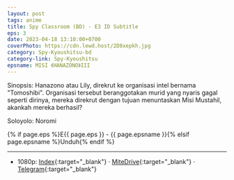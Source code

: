 ```yaml
---
layout: post
tags: anime
title: Spy Classroom (BD) - E3 ID Subtitle
eps: 3
date: 2023-04-18 13:10:00+0700
coverPhoto: https://cdn.lewd.host/2D8xepkh.jpg
category: Spy-Kyoushitsu-bd
category-link: Spy-Kyoushitsu
epsname: MISI 《HANAZONO》III
---
```


Sinopsis: Hanazono atau Lily, direkrut ke organisasi intel bernama "Tomoshibi". Organisasi tersebut beranggotakan murid yang nyaris gagal seperti dirinya, mereka direkrut dengan tujuan menuntaskan Misi Mustahil, akankah mereka berhasil?

Soloyolo: Noromi

{% if page.eps %}E{{ page.eps }} - {{ page.epsname }}{% elsif page.epsname %}Unduh{% endif %}

---
- 1080p: [Index](https://bit.ly/3mLz77p){:target="_blank"} &middot; [MiteDrive](https://mitedrive.my.id/view/QXAIa5){:target="_blank"} &middot; [Telegram](https://t.me/a1fansubweeklies/278){:target="_blank"}
